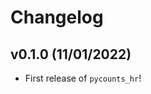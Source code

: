 # Changelog

<!--next-version-placeholder-->

## v0.1.0 (11/01/2022)

- First release of `pycounts_hr`!